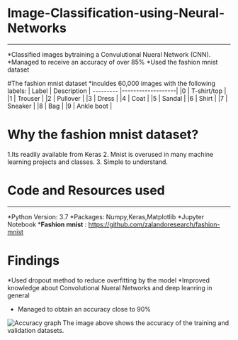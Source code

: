 # Image-Classification-using-Neural-Networks
***
*Classified images bytraining a Convulutional Nueral Network (CNN).
*Managed to receive an accuracy of over 85%
*Used the fashion mnist dataset

#The fashion mnist dataset
*inculdes 60,000 images with the following labels:
|  Label	|    Description    |
--------- |-------------------| 
|0	      |  T-shirt/top      |
|1	      |  Trouser          |
|2	      |  Pullover         |
|3	      |  Dress            |
|4	      |  Coat             |
|5	      |  Sandal           |
|6	      |  Shirt            |
|7	      |  Sneaker          |
|8	      |  Bag              |
|9	      |  Ankle boot       |


# Why the fashion mnist dataset?
1.Its readily available from Keras
2. Mnist is overused in many machine learning projects and classes.
3. Simple to understand.

# Code and Resources used
***
*Python Version: 3.7
*Packages: Numpy,Keras,Matplotlib
*Jupyter Notebook
***Fashion mnist** : https://github.com/zalandoresearch/fashion-mnist


# Findings
*Used dropout method to reduce overfitting by the model
*Improved knowledge about Convolutional Nueral Networks and deep leanring in general
* Managed to obtain an accuracy close to 90%

![Accuracy graph](https://user-images.githubusercontent.com/58377262/91074220-244dfc80-e634-11ea-8d50-7accf6aa4c6a.png)
The image above shows the accuracy of the training and validation datasets.

